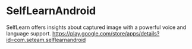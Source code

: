 # SelfLearnAndroid
SelfLearn offers insights about captured image with a powerful voice and language support.
https://play.google.com/store/apps/details?id=com.seteam.selflearnandroid
